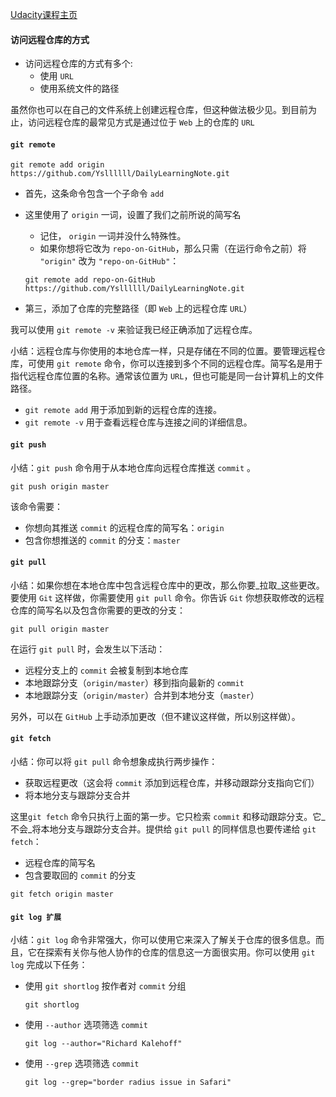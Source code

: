 [Udacity课程主页](https://classroom.udacity.com/courses/ud456)

#### 访问远程仓库的方式

- 访问远程仓库的方式有多个:
  - 使用 ```URL```
  - 使用系统文件的路径

虽然你也可以在自己的文件系统上创建远程仓库，但这种做法极少见。到目前为止，访问远程仓库的最常见方式是通过位于 ```Web``` 上的仓库的 ```URL```

#### **```git remote```**

```shell
git remote add origin https://github.com/Ysllllll/DailyLearningNote.git
```

- 首先，这条命令包含一个子命令 ```add```
- 这里使用了 ```origin``` 一词，设置了我们之前所说的简写名
  - 记住， ```origin``` 一词并没什么特殊性。
  - 如果你想将它改为 ```repo-on-GitHub```，那么只需（在运行命令之前）将 ```"origin"``` 改为 ```"repo-on-GitHub"```：
  
  ```shell
  git remote add repo-on-GitHub https://github.com/Ysllllll/DailyLearningNote.git
  ```

- 第三，添加了仓库的完整路径（即 ```Web``` 上的远程仓库 ```URL```）

我可以使用 ```git remote -v``` 来验证我已经正确添加了远程仓库。

小结：远程仓库与你使用的本地仓库一样，只是存储在不同的位置。要管理远程仓库，可使用 ```git remote``` 命令，你可以连接到多个不同的远程仓库。简写名是用于指代远程仓库位置的名称。通常该位置为 ```URL```，但也可能是同一台计算机上的文件路径。

- ```git remote add``` 用于添加到新的远程仓库的连接。
- ```git remote -v``` 用于查看远程仓库与连接之间的详细信息。

#### **```git push```**

小结：```git push``` 命令用于从本地仓库向远程仓库推送 ```commit``` 。

```shell
git push origin master
```

该命令需要：

- 你想向其推送 ```commit``` 的远程仓库的简写名：```origin```
- 包含你想推送的 ```commit``` 的分支：```master```

#### **```git pull```**

小结：如果你想在本地仓库中包含远程仓库中的更改，那么你要_拉取_这些更改。要使用 ```Git``` 这样做，你需要使用 ```git pull``` 命令。你告诉 ```Git``` 你想获取修改的远程仓库的简写名以及包含你需要的更改的分支：

```shell
git pull origin master
```

在运行 ```git pull``` 时，会发生以下活动：

- 远程分支上的 ```commit``` 会被复制到本地仓库
- 本地跟踪分支（```origin/master```）移到指向最新的 ```commit```
- 本地跟踪分支（```origin/master```）合并到本地分支（```master```）

另外，可以在 ```GitHub``` 上手动添加更改（但不建议这样做，所以别这样做）。

#### **```git fetch```**

小结：你可以将 ```git pull``` 命令想象成执行两步操作：

- 获取远程更改（这会将 ```commit``` 添加到远程仓库，并移动跟踪分支指向它们）
- 将本地分支与跟踪分支合并

这里```git fetch``` 命令只执行上面的第一步。它只检索 ```commit``` 和移动跟踪分支。它_不会_将本地分支与跟踪分支合并。提供给 ```git pull``` 的同样信息也要传递给 ```git fetch```：

- 远程仓库的简写名
- 包含要取回的 ```commit``` 的分支

```shell
git fetch origin master
```

#### **```git log 扩展```**

小结：```git log``` 命令非常强大，你可以使用它来深入了解关于仓库的很多信息。而且，它在探索有关你与他人协作的仓库的信息这一方面很实用。你可以使用 ```git log``` 完成以下任务：

- 使用 ```git shortlog``` 按作者对 ```commit``` 分组

    ```shell
    git shortlog
    ```

- 使用 ```--author``` 选项筛选 ```commit```

    ```shell
    git log --author="Richard Kalehoff"
    ```

- 使用 ```--grep``` 选项筛选 ```commit```
  
   ```shell
   git log --grep="border radius issue in Safari"
   ```
